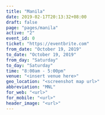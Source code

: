 ```yaml
---
title: "Manila"
date: 2019-02-17T20:13:32+08:00
draft: false
page: "pages/manila"
active: "2"
event_id: 0
ticket: "https://eventbrite.com"
from_date: "October 19, 2019"
to_date: "October 19, 2019"
from_day: "Saturday"
to_day: "Saturday"
time: "8:00am - 5:00pm"
venue: "<insert venue here>"
geo_location: "<screenshot map url>"
abbreviation: "MNL"
for_web: "<url>"
for_mobile: "<url>"
header_image: "<url>"
---
```

